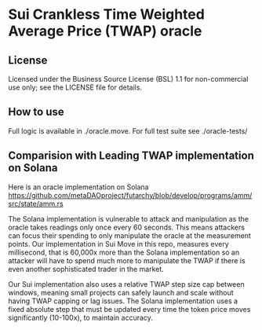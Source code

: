 # Sui Crankless Time Weighted Average Price (TWAP) oracle

## License
Licensed under the Business Source License (BSL) 1.1 for non-commercial use only; see the LICENSE file for details.

## How to use
Full logic is available in ./oracle.move. For full test suite see ./oracle-tests/

## Comparision with Leading TWAP implementation on Solana
Here is an oracle implementation on Solana https://github.com/metaDAOproject/futarchy/blob/develop/programs/amm/src/state/amm.rs

The Solana implementation is vulnerable to attack and manipulation as the oracle takes readings only once every 60 seconds. This means attackers can focus their spending to only manipulate the oracle at the measurement points. Our implementation in Sui Move in this repo, measures every millisecond, that is 60,000x more than the Solana implementation so an attacker will have to spend much more to manipulate the TWAP if there is even another sophisticated trader in the market.

Our Sui implementation also uses a relative TWAP step size cap between windows, meaning small projects can safely launch and scale without having TWAP capping or lag issues. The Solana implementation uses a fixed absolute step that must be updated every time the token price moves significantly (10-100x), to maintain accuracy. 








